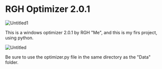 # RGH Optimizer 2.0.1

![Untitled1](https://user-images.githubusercontent.com/108760398/177415729-e6c77d56-4c86-40d1-a7ea-5673f55b09c9.png)

This is a windows optimizer 2.0.1 by RGH "Me", and this is my firs project, using python.

![Untitled](https://user-images.githubusercontent.com/108760398/177415745-ad1e85f5-cb85-43b2-a881-2447bb1e5e17.png)

Be sure to use the optimizer.py file in the same directory as the "Data" folder.

